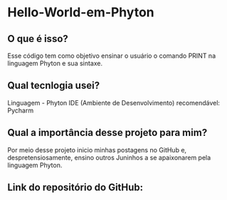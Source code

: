 # Hello-World-em-Phyton

## O que é isso?
Esse código tem como objetivo ensinar o usuário o comando PRINT na linguagem Phyton e sua sintaxe.

## Qual tecnlogia usei?
Linguagem - Phyton
IDE (Ambiente de Desenvolvimento) recomendável: Pycharm

## Qual a importância desse projeto para mim?
Por meio desse projeto inicio minhas postagens no GitHub e, despretensiosamente, ensino outros Juninhos a se apaixonarem pela linguagem Phyton.

## Link do repositório do GitHub:


